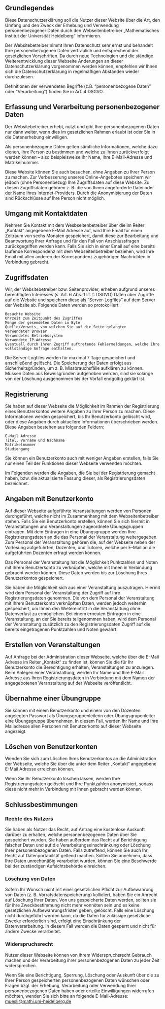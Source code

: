 
## Grundlegendes

Diese Datenschutzerklärung soll die Nutzer dieser Website über die Art, den 
Umfang und den Zweck der Erhebung und Verwendung personenbezogener Daten durch 
den Webseitenbetreiber „Mathematisches Institut der Universität Heidelberg“ 
informieren.

Der Websitebetreiber nimmt Ihren Datenschutz sehr ernst und behandelt Ihre 
personenbezogenen Daten vertraulich und entsprechend der gesetzlichen 
Vorschriften. Da durch neue Technologien und die ständige Weiterentwicklung 
dieser Webseite Änderungen an dieser Datenschutzerklärung vorgenommen werden 
können, empfehlen wir Ihnen sich die Datenschutzerklärung in regelmäßigen 
Abständen wieder durchzulesen.

Definitionen der verwendeten Begriffe (z.B. “personenbezogene Daten” oder 
“Verarbeitung”) finden Sie in Art. 4 DSGVO.


## Erfassung und Verarbeitung personenbezogener Daten

Der Websitebetreiber erhebt, nutzt und gibt Ihre personenbezogenen Daten nur 
dann weiter, wenn dies im gesetzlichen Rahmen erlaubt ist oder Sie in die 
Datenerhebung einwilligen.

Als personenbezogene Daten gelten sämtliche Informationen, welche dazu dienen, 
Ihre Person zu bestimmen und welche zu Ihnen zurückverfolgt werden können – also 
beispielsweise Ihr Name, Ihre E-Mail-Adresse und Matrikelnummer.

Diese Website können Sie auch besuchen, ohne Angaben zu Ihrer Person zu machen. 
Zur Verbesserung unseres Online-Angebotes speichern wir jedoch (ohne 
Personenbezug) Ihre Zugriffsdaten auf diese Website. Zu diesen Zugriffsdaten 
gehören z. B. die von Ihnen angeforderte Datei oder der Name Ihres 
Internet-Providers. Durch die Anonymisierung der Daten sind Rückschlüsse auf 
Ihre Person nicht möglich.

## Umgang mit Kontaktdaten

Nehmen Sie Kontakt mit dem Wesbseitenbetreiber über die im Reiter „Kontakt“ angegebene E-Mail Adresse auf, wird Ihre Email für einen Zeitraum von sechs Monaten gespeichert, damit diese zur Bearbeitung und Beantwortung Ihrer Anfrage und für den Fall von Anschlussfragen zurückgegriffen werden kann. Falls Sie sich in einer Email auf eine bereits laufende Korrespondenz mit dem Webseitenbetreiber beziehen, wird Ihre Email mit allen anderen der Korrespondenz zugehörigen Nachrichten in Verbindung gebracht.

## Zugriffsdaten

Wir, der Websitebetreiber bzw. Seitenprovider, erheben aufgrund unseres berechtigten Interesses (s. Art. 6 Abs. 1 lit. f. DSGVO) Daten über Zugriffe auf die Website und speichern diese als “Server-Logfiles” auf dem Server der Website ab. Folgende Daten werden so protokolliert:

    Besuchte Website
    Uhrzeit zum Zeitpunkt des Zugriffes
    Menge der gesendeten Daten in Byte
    Quelle/Verweis, von welchem Sie auf die Seite gelangten
    Verwendeter Browser
    Verwendetes Betriebssystem
    Verwendete IP-Adresse
    Eventuell durch Ihren Zugriff auftretende Fehlermeldungen, welche Ihre vollständige Anfrage enthalten.

Die Server-Logfiles werden für maximal 7 Tage gespeichert und anschließend gelöscht. Die Speicherung der Daten erfolgt aus Sicherheitsgründen, um z. B. Missbrauchsfälle aufklären zu können. Müssen Daten aus Beweisgründen aufgehoben werden, sind sie solange von der Löschung ausgenommen bis der Vorfall endgültig geklärt ist.

## Registrierung

Sie haben auf dieser Webseite die Möglichkeit im Rahmen der Registrierung eines Benutzerkontos weitere Angaben zu Ihrer Person zu machen. Diese Informationen werden gespeichert, bis Ihr Benutzerkonto gelöscht wird, oder diese Angaben durch aktuellere Informationen überschrieben werden. Diese Angaben bestehen aus folgenden Feldern:

    E-Mail Adresse
    Titel, Vorname und Nachname
    Matrikelnummer
    Studiengang

Sie können ein Benutzerkonto auch mit weniger Angaben erstellen, falls Sie nur einen Teil der Funktionen dieser Webseite verwenden möchten.

Im Folgenden werden die Angaben, die Sie bei der Registrierung gemacht haben, bzw. die aktualisierte Fassung dieser, als Registrierungsdaten bezeichnet.

## Angaben mit Benutzerkonto

Auf dieser Webseite aufgeführte Veranstaltungen werden von Personen durchgeführt, welche nicht im Zusammenhang mit dem Webseitenbetreiber stehen. Falls Sie ein Benutzerkonto erstellen, können Sie sich hiermit in Veranstaltungen und Veranstaltungen zugeordnete Übungsgruppen eintragen. Mit dem Eintragen in eine Übungsgruppe werden Ihre Registrierungsdaten an die das Personal der Veranstaltung weitergegeben. Zum Personal der Veranstaltung gehören die, auf der Webseite neben der Vorlesung aufgeführten, Dozenten, und Tutoren, welche per E-Mail an die aufgeführten Dozenten erfragt werden können.

Das Personal der Veranstaltung hat die Möglichkeit Punktzahlen und Noten mit Ihrem Benutzerkonto zu verknüpfen, welche mit Ihnen in Verbindung gebracht werden können. Diese Daten werden bis zur Löschung Ihres Benutzerkontos gespeichert.

Sie haben die Möglichkeit sich aus einer Veranstaltung auszutragen. Hiermit wird dem Personal der Veranstaltung der Zugriff auf Ihre Registrierungsdaten genommen. Die von dem Personal der Veranstaltung mit Ihrem Benutzerkonto verknüpften Daten, werden jedoch weiterhin gespeichert, um Ihnen den Wietereintritt in die Veranstaltung ohne Datenverlust zu ermöglichen. Bei einem erneuten Eintragen in eine Veranstaltung, an der Sie bereits teilgenommen haben, wird dem Personal der Veranstaltung zusätzlich zu den Registrierungsdaten Zugriff auf die bereits eingetragenen Punktzahlen und Noten gewährt.

## Erstellen von Veranstaltungen

Auf Anfrage bei der Administration dieser Webseite, welche über die E-Mail Adresse im Reiter „Kontakt“ zu finden ist, können Sie die für Ihr Benutzerkonto die Berechtigung erhalten, Veranstaltungen zu anzulegen. Beim Anlegen einer Veranstaltung, werden Ihr Name und Ihre E-Mail Adresse aus Ihren Registrierungsdaten in Verbindung mit dem Namen der angegebotenen Veranstaltung auf der Webseite veröffentlicht.

## Übernahme einer Übungruppe

Sie können mit einem Benutzerkonto und einem von den Dozenten angelegten Passwort als Übungsgruppenleiterin oder Übungsgrupenleiter eine Übungsgruppe übernehmen. In diesem Fall, werden Ihr Name und Ihre Mailadresse allen Personen mit Benutzerkonto auf dieser Webseite angezeigt.

## Löschen von Benutzerkonten

Wenden Sie sich zum Löschen Ihres Benutzerkontos an die Administration der Webseite, welche Sie über die unter dem Reiter „Kontakt“ angegebene E-Mail Adresse erreichen können.

Wenn Sie Ihr Benutzerkonto löschen lassen, werden Ihre Registrierungsdaten gelöscht und Ihre Punktzahlen anonymisiert, sodass diese nicht mehr in Verbindung mit Ihnen gebracht werden können.

## Schlussbestimmungen


### Rechte des Nutzers

Sie haben als Nutzer das Recht, auf Antrag eine kostenlose Auskunft darüber zu 
erhalten, welche personenbezogenen Daten über Sie gespeichert wurden. Sie haben 
außerdem das Recht auf Berichtigung falscher Daten und auf die 
Verarbeitungseinschränkung oder Löschung Ihrer personenbezogenen Daten. Falls 
zutreffend, können Sie auch Ihr Recht auf Datenportabilität geltend machen. 
Sollten Sie annehmen, dass Ihre Daten unrechtmäßig verarbeitet wurden, können 
Sie eine Beschwerde bei der zuständigen Aufsichtsbehörde einreichen.

### Löschung von Daten

Sofern Ihr Wunsch nicht mit einer gesetzlichen Pflicht zur Aufbewahrung von 
Daten (z. B. Vorratsdatenspeicherung) kollidiert, haben Sie ein Anrecht auf 
Löschung Ihrer Daten. Von uns gespeicherte Daten werden, sollten sie für ihre 
Zweckbestimmung nicht mehr vonnöten sein und es keine gesetzlichen 
Aufbewahrungsfristen geben, gelöscht. Falls eine Löschung nicht durchgeführt 
werden kann, da die Daten für zulässige gesetzliche Zwecke erforderlich sind, 
erfolgt eine Einschränkung der Datenverarbeitung. In diesem Fall werden die 
Daten gesperrt und nicht für andere Zwecke verarbeitet.

### Widerspruchsrecht

Nutzer dieser Webseite können von ihrem Widerspruchsrecht Gebrauch machen und 
der Verarbeitung ihrer personenbezogenen Daten zu jeder Zeit widersprechen.

Wenn Sie eine Berichtigung, Sperrung, Löschung oder Auskunft über die zu Ihrer 
Person gespeicherten personenbezogenen Daten wünschen oder Fragen bzgl. der 
Erhebung, Verarbeitung oder Verwendung Ihrer personenbezogenen Daten haben oder 
erteilte Einwilligungen widerrufen möchten, wenden Sie sich bitte an folgende 
E-Mail-Adresse: muesli@mathi.uni-heidelberg.de



